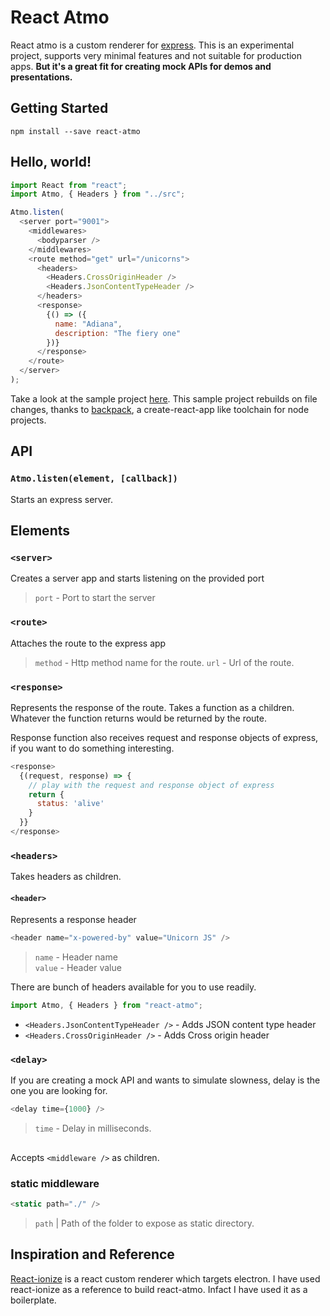 # React Atmo

React atmo is a custom renderer for [express](https://expressjs.com/). This is an experimental project, supports very minimal features and not suitable for production apps. **But it's a great fit for creating mock APIs for demos and presentations.**

## Getting Started

```
npm install --save react-atmo
```

## Hello, world!

```javascript
import React from "react";
import Atmo, { Headers } from "../src";

Atmo.listen(
  <server port="9001">
    <middlewares>
      <bodyparser />
    </middlewares>
    <route method="get" url="/unicorns">
      <headers>
        <Headers.CrossOriginHeader />
        <Headers.JsonContentTypeHeader />
      </headers>
      <response>
        {() => ({
          name: "Adiana",
          description: "The fiery one"
        })}
      </response>
    </route>
  </server>
);
```

Take a look at the sample project [here](https://github.com/Raathigesh/react-atmo-sample). This sample project rebuilds on file changes, thanks to [backpack](https://github.com/jaredpalmer/backpack), a create-react-app like toolchain for node projects.

## API
### `Atmo.listen(element, [callback])`
Starts an express server.

## Elements
### `<server>`
Creates a server app and starts listening on the provided port

> `port` - Port to start the server

### `<route>`
Attaches the route to the express app
> `method` - Http method name for the route.
> `url` - Url of the route.

### `<response>`
Represents the response of the route. Takes a function as a children. Whatever the function returns would be returned by the route.

Response function also receives request and response objects of express, if you want to do something interesting.
```javascript
<response>
  {(request, response) => {
    // play with the request and response object of express
    return {
      status: 'alive'
    }
  }}
</response>
```

### `<headers>`
Takes headers as children.

#### `<header>`
Represents a response header
```javascript
<header name="x-powered-by" value="Unicorn JS" />
```
> `name` - Header name  
> `value` - Header value
  
There are bunch of headers available for you to use readily.

```javascript
import Atmo, { Headers } from "react-atmo";
```
* ```<Headers.JsonContentTypeHeader />``` - Adds JSON content type header
* ```<Headers.CrossOriginHeader />``` - Adds Cross origin header

### `<delay>`
If you are creating a mock API and wants to simulate slowness, delay is the one you are looking for.
```javascript
<delay time={1000} />
```
> `time` - Delay in milliseconds.


## <middlewares>
Accepts ```<middleware />``` as children.

### static middleware
```javascript
<static path="./" />
```
> `path` | Path of the folder to expose as static directory.

## Inspiration and Reference
[React-ionize](https://github.com/mhink/react-ionize) is a react custom renderer which targets electron. I have used react-ionize as a reference to build react-atmo. Infact I have used it as a boilerplate.